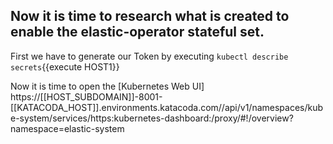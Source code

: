 ## Now it is time to research what is created to enable the elastic-operator stateful set.

First we have to generate our Token by executing `kubectl describe secrets`{{execute HOST1}} 

Now it is time to open the [Kubernetes Web UI] https://[[HOST_SUBDOMAIN]]-8001-[[KATACODA_HOST]].environments.katacoda.com//api/v1/namespaces/kube-system/services/https:kubernetes-dashboard:/proxy/#!/overview?namespace=elastic-system
